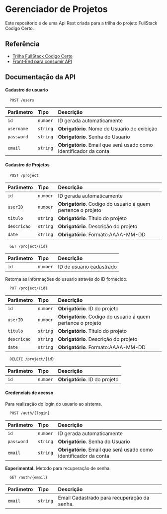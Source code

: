
# Gerenciador de Projetos

Este repositorio é de uma Api Rest criada para a trilha do projeto FullStack Codigo Certo.






## Referência

 - [Trilha FullStack Codigo Certo](https://github.com/codigocerto/TrilhaFullStackJR-JUN15)
 - [Front-End para consumir API](https://github.com/ViniciusANascimento/VanillaHTML-gerenciador-projeto)


## Documentação da API

#### Cadastro de usuario

```http
  POST /users
```

| Parâmetro   | Tipo       | Descrição                           |
| :---------- | :--------- | :---------------------------------- |
| `id` | `number` | ID gerada automaticamente |
| `username` | `string` | **Obrigatório**. Nome de Usuario de exibição |
| `password` | `string` | **Obrigatório**. Senha do Usuario |
| `email` | `string` | **Obrigatório**. Email que será usado como identificador da conta |

#### Cadastro de Projetos

```http
  POST /project
```

| Parâmetro   | Tipo       | Descrição                           |
| :---------- | :--------- | :---------------------------------- |
| `id` | `number` | ID gerada automaticamente |
| `userID` | `number` | **Obrigatório**. Codigo do usuario á quem pertence o projeto |
| `titulo` | `string` | **Obrigatório**. Titulo do projeto |
| `descricao` | `string` | **Obrigatório**. Descrição do projeto |
| `date` | `string` | **Obrigatório**. Formato:AAAA-MM-DD  |

```http
  GET /project/{id}
```

| Parâmetro   | Tipo       | Descrição                           |
| :---------- | :--------- | :---------------------------------- |
| `id` | `number` | ID de usuario cadastrado |

Retorna as informações do usuario através do ID fornecido.

```http
  PUT /project/{id}
```

| Parâmetro   | Tipo       | Descrição                           |
| :---------- | :--------- | :---------------------------------- |
| `id` | `number` | **Obrigatório**. ID do projeto |
| `userID` | `number` | **Obrigatório**. Codigo do usuario á quem pertence o projeto |
| `titulo` | `string` | **Obrigatório**. Titulo do projeto |
| `descricao` | `string` | **Obrigatório**. Descrição do projeto |
| `date` | `string` | **Obrigatório**. Formato:AAAA-MM-DD  |

```http
  DELETE /project/{id}
```

| Parâmetro   | Tipo       | Descrição                           |
| :---------- | :--------- | :---------------------------------- |
| `id` | `number` | **Obrigatório**. ID do projeto |


#### Credenciais de acesso
Para realização do login do usuario ao sistema.
```http
  POST /auth/{login}
```

| Parâmetro   | Tipo       | Descrição                           |
| :---------- | :--------- | :---------------------------------- |
| `id` | `number` | ID gerada automaticamente |
| `password` | `string` | **Obrigatório**. Senha do Usuario |
| `email` | `string` | **Obrigatório**. Email que será usado como identificador da conta |

**Experimental.** Metodo para recuperação de senha.
```http
  GET /auth/{email}
```

| Parâmetro   | Tipo       | Descrição                           |
| :---------- | :--------- | :---------------------------------- |
| `email` | `string` | Email Cadastrado para recuperação da senha. |




